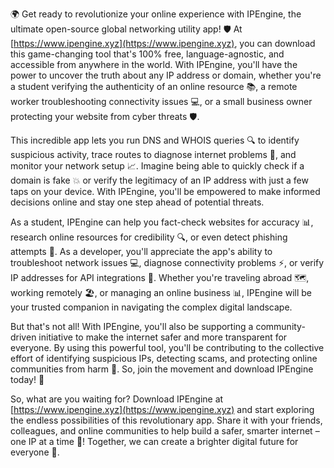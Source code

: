 🌍 Get ready to revolutionize your online experience with IPEngine, the ultimate open-source global networking utility app! 🛡️ At [https://www.ipengine.xyz](https://www.ipengine.xyz), you can download this game-changing tool that's 100% free, language-agnostic, and accessible from anywhere in the world. With IPEngine, you'll have the power to uncover the truth about any IP address or domain, whether you're a student verifying the authenticity of an online resource 📚, a remote worker troubleshooting connectivity issues 💻, or a small business owner protecting your website from cyber threats 🛡️.

This incredible app lets you run DNS and WHOIS queries 🔍 to identify suspicious activity, trace routes to diagnose internet problems 📍, and monitor your network setup 📈. Imagine being able to quickly check if a domain is fake 💥 or verify the legitimacy of an IP address with just a few taps on your device. With IPEngine, you'll be empowered to make informed decisions online and stay one step ahead of potential threats.

As a student, IPEngine can help you fact-check websites for accuracy 📊, research online resources for credibility 🔍, or even detect phishing attempts 💸. As a developer, you'll appreciate the app's ability to troubleshoot network issues 💻, diagnose connectivity problems ⚡️, or verify IP addresses for API integrations 🔧. Whether you're traveling abroad 🗺️, working remotely 🏖️, or managing an online business 📊, IPEngine will be your trusted companion in navigating the complex digital landscape.

But that's not all! With IPEngine, you'll also be supporting a community-driven initiative to make the internet safer and more transparent for everyone. By using this powerful tool, you'll be contributing to the collective effort of identifying suspicious IPs, detecting scams, and protecting online communities from harm 🌟. So, join the movement and download IPEngine today! 🚀

So, what are you waiting for? Download IPEngine at [https://www.ipengine.xyz](https://www.ipengine.xyz) and start exploring the endless possibilities of this revolutionary app. Share it with your friends, colleagues, and online communities to help build a safer, smarter internet – one IP at a time 🔗! Together, we can create a brighter digital future for everyone 🌈.
